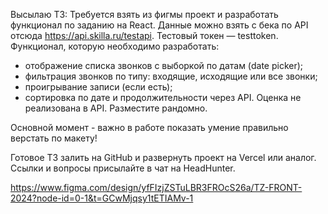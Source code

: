 Высылаю ТЗ: Требуется взять из фигмы проект и разработать функционал по заданию на React.
Данные можно взять с бека по API отсюда https://api.skilla.ru/testapi. Тестовый токен — testtoken.
Функционал, которую необходимо разработать:

- отображение списка звонков с выборкой по датам (date picker);
- фильтрация звонков по типу: входящие, исходящие или все звонки;
- проигрывание записи (если есть);
- сортировка по дате и продолжительности через API.
  Оценка не реализована в API. Разместите рандомно.

Основной момент - важно в работе показать умение правильно верстать по макету!

Готовое ТЗ залить на GitHub и развернуть проект на Vercel или аналог. Ссылки и вопросы присылайте в чат на HeadHunter.

https://www.figma.com/design/yfFIzjZSTuLBR3FROcS26a/TZ-FRONT-2024?node-id=0-1&t=GCwMjqsy1tETIAMv-1
